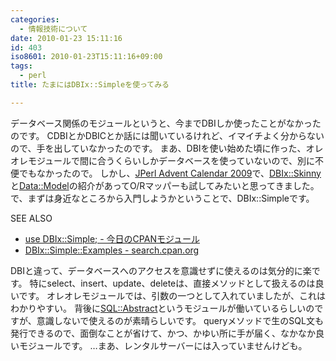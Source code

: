 ```yaml
---
categories:
  - 情報技術について
date: 2010-01-23 15:11:16
id: 403
iso8601: 2010-01-23T15:11:16+09:00
tags:
  - perl
title: たまにはDBIx::Simpleを使ってみる

---
```


<p>データベース関係のモジュールというと、今までDBIしか使ったことがなかったのです。
CDBIとかDBICとか話には聞いているけれど、イマイチよく分からないので、手を出していなかったのです。
まあ、DBIを使い始めた頃に作った、オレオレモジュールで間に合うくらいしかデータベースを使っていないので、別に不便でもなかったので。
しかし、<a href="http://perl-users.jp/articles/advent-calendar/2009/">JPerl Advent Calendar 2009</a>で、<a href="http://perl-users.jp/articles/advent-calendar/2009/dbix-skinny/">DBIx::Skinny</a>と<a href="http://perl-users.jp/articles/advent-calendar/2009/data-model/">Data::Model</a>の紹介があってO/Rマッパーも試してみたいと思ってきました。
で、まずは身近なところから入門しようかということで、DBIx::Simpleです。</p>

<div>
<p>SEE ALSO</p>
<ul>
<li><a href="http://cpanmag.koneta.org/009-dbix-simple/">use DBIx::Simple; - 今日のCPANモジュール</a></li>
<li><a href="http://search.cpan.org/dist/DBIx-Simple/lib/DBIx/Simple/Examples.pod">DBIx::Simple::Examples - search.cpan.org</a></li>
</ul>
</div>

<p>
DBIと違って、データベースへのアクセスを意識せずに使えるのは気分的に楽です。
特にselect、insert、update、deleteは、直接メソッドとして扱えるのは良いです。
オレオレモジュールでは、引数の一つとして入れていましたが、これはわかりやすい。
背後に<a href="http://search.cpan.org/dist/SQL-Abstract/lib/SQL/Abstract.pm">SQL::Abstract</a>というモジュールが働いているらしいのですが、意識しないで使えるのが素晴らしいです。
queryメソッドで生のSQL文も発行できるので、面倒なことが省けて、かつ、かゆい所に手が届く、なかなか良いモジュールです。
&#133;まあ、レンタルサーバーには入っていませんけども。</p>
    	
